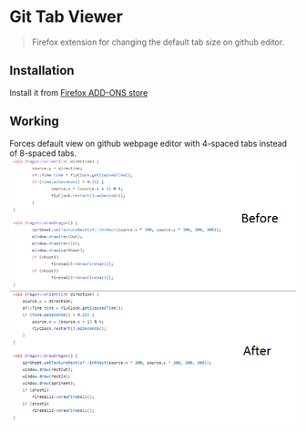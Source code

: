 # Git Tab Viewer
> Firefox extension for changing the default tab size on github editor.

## Installation

Install it from [Firefox ADD-ONS store](https://addons.mozilla.org/en-US/firefox/addon/gittabviewer/)

## Working

Forces default view on github webpage editor with 4-spaced tabs instead of 8-spaced tabs.
![](ss.png)
